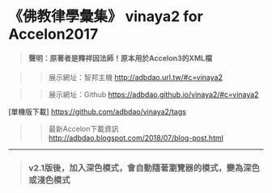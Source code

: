# 《佛教律學彙集》 vinaya2 for Accelon2017
> #### 聲明：原著者是釋祥因法師！原本用於Accelon3的XML檔  
  
>> 展示網址：智邦主機 http://adbdao.url.tw/#c=vinaya2  
  
>> 展示網址：Github https://adbdao.github.io/vinaya2/#c=vinaya2  
  
[單機版下載] https://github.com/adbdao/vinaya2/tags  
  
>> 最新Accelon下載資訊 http://adbdao.blogspot.com/2018/07/blog-post.html  
  
---  
>### v2.1版後，加入深色模式，會自動隨著瀏覽器的模式，變為深色或淺色模式